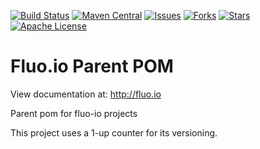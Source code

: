 <!--
  Licensed under the Apache License, Version 2.0 (the "License");
  you may not use this file except in compliance with the License.
  You may obtain a copy of the License at

      http://www.apache.org/licenses/LICENSE-2.0

  Unless required by applicable law or agreed to in writing, software
  distributed under the License is distributed on an "AS IS" BASIS,
  WITHOUT WARRANTIES OR CONDITIONS OF ANY KIND, either express or implied.
  See the License for the specific language governing permissions and
  limitations under the License.
-->

[![Build Status][ti]][tl] [![Maven Central][mi]][ml] [![Issues][ii]][il]
[![Forks][fi]][fl] [![Stars][si]][sl] [![Apache License][li]][ll]

# Fluo.io Parent POM

View documentation at:
http://fluo.io

Parent pom for fluo-io projects

This project uses a 1-up counter for its versioning.

[ti]: https://travis-ci.org/fluo-io/fluo-io-parent.svg?branch=master
[tl]: https://travis-ci.org/fluo-io/fluo-io-parent
[mi]: https://maven-badges.herokuapp.com/maven-central/io.fluo/fluo-io-parent/badge.svg
[ml]: https://maven-badges.herokuapp.com/maven-central/io.fluo/fluo-io-parent
[ii]: https://img.shields.io/github/issues/fluo-io/fluo-io-parent.svg
[il]: https://github.com/fluo-io/fluo-io-parent/issues
[fi]: https://img.shields.io/github/forks/fluo-io/fluo-io-parent.svg
[fl]: https://github.com/fluo-io/fluo-io-parent/network
[si]: https://img.shields.io/github/stars/fluo-io/fluo-io-parent.svg
[sl]: https://github.com/fluo-io/fluo-io-parent/stargazers
[li]: http://img.shields.io/badge/license-ASL-blue.svg
[ll]: https://github.com/fluo-io/fluo-io-parent/blob/master/LICENSE
